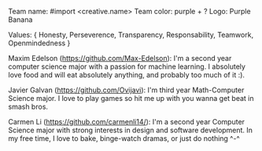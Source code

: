Team name: #import <creative.name>
Team color: purple + ?
Logo: Purple Banana

Values: { Honesty, Perseverence, Transparency, Responsability, Teamwork, Openmindedness }

Maxim Edelson (https://github.com/Max-Edelson): I'm a second year computer science major with a passion for machine learning. I absolutely love food and will eat absolutely anything, and probably too much of it :).

Javier Galvan (https://github.com/Ovijavi): I'm third year Math-Computer Science major. I love to play games so hit me up with you wanna get beat in smash bros. 

Carmen Li (https://github.com/carmenli14/): I'm a second year Computer Science major with strong interests in design and software development. In my free time, I love to bake, binge-watch dramas, or just do nothing ^-^
